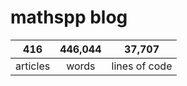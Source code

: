 # mathspp blog

<table class="stats-table">
    <thead>
        <tr>
            <th style="text-align: center;">416</th>
            <th style="text-align: center;">446,044</th>
            <th style="text-align: center;">37,707</th>
        </tr>
    </thead>
    <tbody>
        <tr>
            <td style="text-align: center;">articles</td>
            <td style="text-align: center;">words</td>
            <td style="text-align: center;">lines of code</td>
        </tr>
    </tbody>
</table>